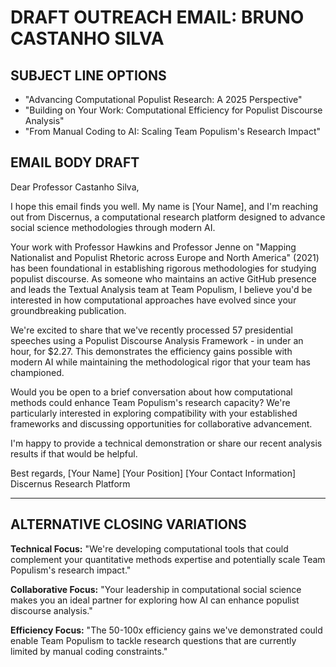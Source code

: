 # DRAFT OUTREACH EMAIL: BRUNO CASTANHO SILVA

## SUBJECT LINE OPTIONS
- "Advancing Computational Populist Research: A 2025 Perspective"
- "Building on Your Work: Computational Efficiency for Populist Discourse Analysis"
- "From Manual Coding to AI: Scaling Team Populism's Research Impact"

## EMAIL BODY DRAFT

Dear Professor Castanho Silva,

I hope this email finds you well. My name is [Your Name], and I'm reaching out from Discernus, a computational research platform designed to advance social science methodologies through modern AI.

Your work with Professor Hawkins and Professor Jenne on "Mapping Nationalist and Populist Rhetoric across Europe and North America" (2021) has been foundational in establishing rigorous methodologies for studying populist discourse. As someone who maintains an active GitHub presence and leads the Textual Analysis team at Team Populism, I believe you'd be interested in how computational approaches have evolved since your groundbreaking publication.

We're excited to share that we've recently processed 57 presidential speeches using a Populist Discourse Analysis Framework - in under an hour, for $2.27. This demonstrates the efficiency gains possible with modern AI while maintaining the methodological rigor that your team has championed.

Would you be open to a brief conversation about how computational methods could enhance Team Populism's research capacity? We're particularly interested in exploring compatibility with your established frameworks and discussing opportunities for collaborative advancement.

I'm happy to provide a technical demonstration or share our recent analysis results if that would be helpful.

Best regards,
[Your Name]
[Your Position]
[Your Contact Information]
Discernus Research Platform

---

## ALTERNATIVE CLOSING VARIATIONS

**Technical Focus:**
"We're developing computational tools that could complement your quantitative methods expertise and potentially scale Team Populism's research impact."

**Collaborative Focus:**
"Your leadership in computational social science makes you an ideal partner for exploring how AI can enhance populist discourse analysis."

**Efficiency Focus:**
"The 50-100x efficiency gains we've demonstrated could enable Team Populism to tackle research questions that are currently limited by manual coding constraints."
